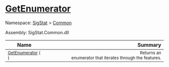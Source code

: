 # [GetEnumerator](./Signature-100663446.md)

Namespace: [SigStat]() > [Common](./../README.md)

Assembly: SigStat.Common.dll

| Name | Summary  |
| ------| -----------:|
| <sub>[GetEnumerator](./Signature-100663446.md) (  )</sub> | <img width=225/><sub>Returns an enumerator that iterates through the features.</sub>
